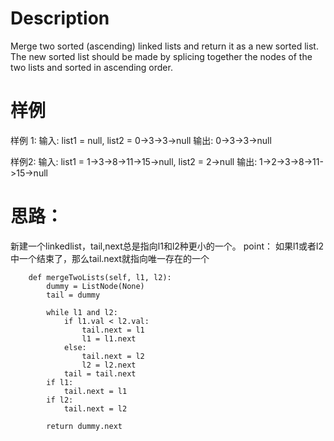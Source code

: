 # Description
Merge two sorted (ascending) linked lists and return it as a new sorted list. The new sorted list should be made by splicing together the nodes of the two lists and sorted in ascending order.
# 样例 
样例 1: 输入: list1 = null, list2 = 0->3->3->null 输出: 0->3->3->null

样例2: 输入: list1 = 1->3->8->11->15->null, list2 = 2->null 输出: 1->2->3->8->11->15->null

# 思路： 
新建一个linkedlist，tail,next总是指向l1和l2种更小的一个。 point： 如果l1或者l2中一个结束了，那么tail.next就指向唯一存在的一个
```
    def mergeTwoLists(self, l1, l2):
        dummy = ListNode(None)
        tail = dummy
        
        while l1 and l2:
            if l1.val < l2.val:
                tail.next = l1
                l1 = l1.next
            else:
                tail.next = l2
                l2 = l2.next
            tail = tail.next
        if l1:
            tail.next = l1 
        if l2:
            tail.next = l2
                
        return dummy.next
 ```
